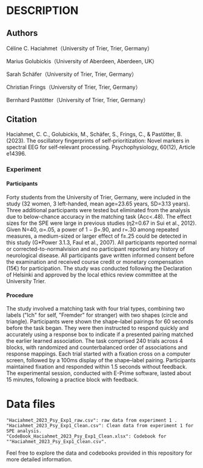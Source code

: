 # DESCRIPTION

## Authors

Céline C. Haciahmet（University of Trier, Trier, Germany）

Marius Golubickis（University of Aberdeen, Aberdeen, UK）

Sarah Schäfer（University of Trier, Trier, Germany）

Christian Frings（University of Trier, Trier, Germany）

Bernhard Pastötter（University of Trier, Trier, Germany）

## Citation
Haciahmet, C. C., Golubickis, M., Schäfer, S., Frings, C., & Pastötter, B. (2023). The oscillatory fingerprints of self‐prioritization: Novel markers in spectral EEG for self‐relevant processing. Psychophysiology, 60(12), Article e14396.

### Experiment 

#### Participants
Forty students from the University of Trier, Germany, were included in the study (32 women, 3 left-handed, 
mean age=23.65 years, SD=3.13 years). Three additional participants were tested but eliminated from the analysis due to below-chance accuracy in the matching task (Acc<.48). The effect sizes for the SPE were large in previous studies (η2=0.67 in Sui et al., 2012). Given N=40, α=.05, a power of 1 − β=.90, and r=.30 among repeated measures, a medium-sized or larger effect of f≥.25 could be detected in this study (G*Power 3.1.3, Faul et al., 2007). All participants reported normal or corrected-to-normalvision and no participant reported any history of neurological disease. All participants gave written informed consent before the examination and received course credit or monetary compensation (15€) for participation. The study was conducted following the Declaration of Helsinki and approved by the local ethics review committee at the University Trier.

#### Procedure
The study involved a matching task with four trial types, combining two labels ("Ich" for self, "Fremder" for stranger) with two shapes (circle and triangle). Participants were shown the shape–label pairings for 60 seconds before the task began. They were then instructed to respond quickly and accurately using a response box to indicate if a presented pairing matched the earlier learned association. The task comprised 240 trials across 4 blocks, with randomized and counterbalanced order of associations and response mappings. Each trial started with a fixation cross on a computer screen, followed by a 100ms display of the shape–label pairing. Participants maintained fixation and responded within 1.5 seconds without feedback. The experimental session, conducted with E-Prime software, lasted about 15 minutes, following a practice block with feedback.

# Data files

```
"Haciahmet_2023_Psy_Exp1_raw.csv": raw data from experiment 1 .
"Haciahmet_2023_Psy_Exp1_Clean.csv": Clean data from experiment 1 for SPE analysis.
"CodeBook_Haciahmet_2023_Psy_Exp1_Clean.xlsx": Codebook for ""Haciahmet_2023_Psy_Exp1_Clean.csv".
```

Feel free to explore the data and codebooks provided in this repository for more detailed information.
